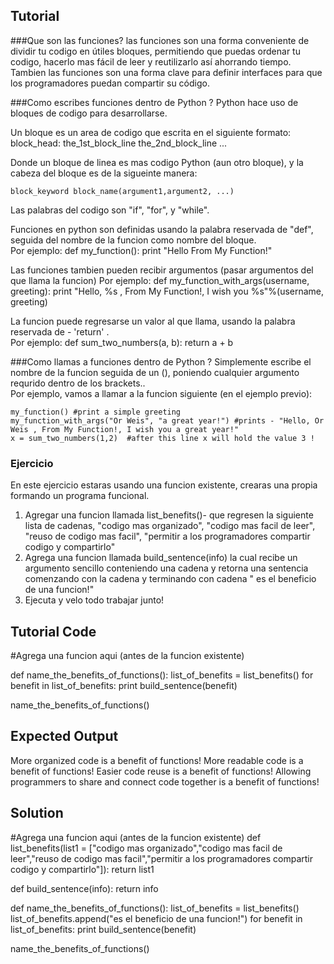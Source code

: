 Tutorial
--------

###Que son las funciones?
las funciones son una forma conveniente de dividir tu codigo en útiles bloques, permitiendo que puedas ordenar tu codigo, hacerlo mas fácil de leer y reutilizarlo así ahorrando tiempo. <br />
Tambien las funciones son una forma clave para definir interfaces para que los programadores puedan compartir su código.

###Como escribes funciones dentro de Python ?
Python hace uso de bloques de codigo para desarrollarse.

Un bloque es un area de codigo que escrita en el siguiente formato:
    block_head:
    the_1st_block_line
    the_2nd_block_line
    ...

Donde un bloque de linea es mas codigo Python (aun otro bloque),
y la cabeza del bloque es de la sigueinte manera:

    block_keyword block_name(argument1,argument2, ...)

Las palabras del codigo son "if", "for", y "while".

Funciones en python son definidas usando la palabra reservada de "def", seguida del nombre de la funcion como nombre del bloque.<br>
Por ejemplo:
    def my_function():
    print "Hello From My Function!"


Las funciones tambien pueden recibir argumentos (pasar argumentos del que llama la funcion)
Por ejemplo:
    def my_function_with_args(username, greeting):
    print "Hello, %s , From My Function!, I wish you %s"%(username, greeting)


La funcion puede regresarse un valor al que llama, usando la palabra reservada de - 'return' .<br>
Por ejemplo:
    def sum_two_numbers(a, b):
    return a + b


###Como llamas a funciones dentro de Python ?
Simplemente escribe el nombre de la funcion seguida de un (), poniendo cualquier argumento requrido dentro de los brackets..<br>
Por ejemplo, vamos a llamar a la funcion siguiente (en el ejemplo previo):

    my_function() #print a simple greeting
    my_function_with_args("Or Weis", "a great year!") #prints - "Hello, Or Weis , From My Function!, I wish you a great year!"
    x = sum_two_numbers(1,2)  #after this line x will hold the value 3 !



### Ejercicio

En este ejercicio estaras usando una funcion existente, crearas una propia formando un programa funcional.

1. Agregar una funcion llamada list_benefits()- que regresen la siguiente lista de cadenas, "codigo mas organizado", "codigo mas facil de leer", "reuso de codigo mas facil", "permitir a los programadores compartir codigo y compartirlo"
2. Agrega una funcion llamada build_sentence(info) la cual recibe un argumento sencillo conteniendo una cadena y retorna una sentencia comenzando con la cadena y terminando con cadena " es el beneficio de una funcion!"
3. Ejecuta y velo todo trabajar junto!

Tutorial Code
-------------

#Agrega una funcion aqui (antes de la funcion existente)

def name_the_benefits_of_functions():
    list_of_benefits = list_benefits()
    for benefit in list_of_benefits:
        print build_sentence(benefit)

name_the_benefits_of_functions()


Expected Output
---------------

More organized code is a benefit of functions!
More readable code is a benefit of functions!
Easier code reuse is a benefit of functions!
Allowing programmers to share and connect code together is a benefit of functions!

Solution
--------

#Agrega una funcion aqui (antes de la funcion existente)
def list_benefits(list1 = ["codigo mas organizado","codigo mas facil de leer","reuso de codigo mas facil","permitir a los programadores compartir codigo y compartirlo"]):
    return list1

def build_sentence(info):
    return info

def name_the_benefits_of_functions():
    list_of_benefits = list_benefits()
    list_of_benefits.append("es el beneficio de una funcion!")
    for benefit in list_of_benefits:
        print build_sentence(benefit)

name_the_benefits_of_functions()

